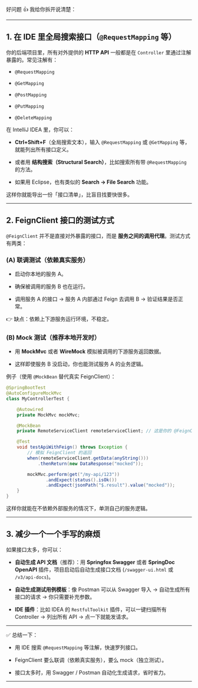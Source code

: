 好问题 👍 我给你拆开说清楚：

---

## 1. **在 IDE 里全局搜索接口（`@RequestMapping` 等）**

你的后端项目里，所有对外提供的 **HTTP API** 一般都是在 `Controller` 里通过注解暴露的。常见注解有：

- `@RequestMapping`
    
- `@GetMapping`
    
- `@PostMapping`
    
- `@PutMapping`
    
- `@DeleteMapping`
    

在 IntelliJ IDEA 里，你可以：

- **Ctrl+Shift+F**（全局搜索文本），输入 `@RequestMapping` 或 `@GetMapping` 等，就能列出所有接口定义。
    
- 或者用 **结构搜索（Structural Search）**，比如搜索所有带 `@RequestMapping` 的方法。
    
- 如果用 Eclipse，也有类似的 **Search → File Search** 功能。
    

这样你就能导出一份「接口清单」，比盲目找要快很多。

---

## 2. **FeignClient 接口的测试方式**

`@FeignClient` 并不是直接对外暴露的接口，而是 **服务之间的调用代理**。测试方式有两类：

### (A) **联调测试**（依赖真实服务）

- 启动你本地的服务 A。
    
- 确保被调用的服务 B 也在运行。
    
- 调用服务 A 的接口 → 服务 A 内部通过 Feign 去调用 B → 验证结果是否正常。
    

👉 缺点：依赖上下游服务运行环境，不稳定。

### (B) **Mock 测试**（推荐本地开发时）

- 用 **MockMvc** 或者 **WireMock** 模拟被调用的下游服务返回数据。
    
- 这样即使服务 B 没启动，你也能测试服务 A 的业务逻辑。
    

例子（使用 `@MockBean` 替代真实 FeignClient）：

```java
@SpringBootTest
@AutoConfigureMockMvc
class MyControllerTest {

    @Autowired
    private MockMvc mockMvc;

    @MockBean
    private RemoteServiceClient remoteServiceClient; // 这是你的 @FeignClient

    @Test
    void testApiWithFeign() throws Exception {
        // 模拟 FeignClient 的返回
        when(remoteServiceClient.getData(anyString()))
            .thenReturn(new DataResponse("mocked"));

        mockMvc.perform(get("/my-api/123"))
               .andExpect(status().isOk())
               .andExpect(jsonPath("$.result").value("mocked"));
    }
}
```

这样你就能在不依赖外部服务的情况下，单测自己的服务逻辑。

---

## 3. **减少一个一个手写的麻烦**

如果接口太多，你可以：

- **自动生成 API 文档**（推荐）：用 **Springfox Swagger** 或者 **SpringDoc OpenAPI** 插件，项目启动后自动生成接口文档 (`/swagger-ui.html` 或 `/v3/api-docs`)。
    
- **自动生成测试用例模板**：像 Postman 可以从 Swagger 导入 → 自动生成所有接口的请求 → 你只需要补充参数。
    
- **IDE 插件**：比如 IDEA 的 `RestfulToolkit` 插件，可以一键扫描所有 Controller → 列出所有 API → 点一下就能发请求。
    

---

✅ 总结一下：

- 用 IDE 搜索 `@RequestMapping` 等注解，快速罗列接口。
    
- FeignClient 要么联调（依赖真实服务），要么 mock（独立测试）。
    
- 接口太多时，用 Swagger / Postman 自动化生成请求，省时省力。
    

---
